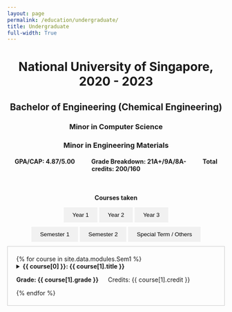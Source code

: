 ```yaml
---
layout: page
permalink: /education/undergraduate/
title: Undergraduate
full-width: True
---
```


<h1 style="text-align: center;">National University of Singapore, 2020 - 2023</h1>
<h2 style="text-align: center;"> Bachelor of Engineering (Chemical Engineering)</h2>
<h3 style="text-align: center;"> Minor in Computer Science</h3>
<h3 style="text-align: center;"> Minor in Engineering Materials</h3>  
<h4 style="text-align: center;"> <b>GPA/CAP:</b> 4.87/5.00 &emsp; &emsp; <b>Grade Breakdown:</b> 21A+/9A/8A- &emsp; &emsp; <b>Total credits:</b> 200/160</h4>  
&nbsp;
<p style="text-align: center;"><b>Courses taken</b></p>

<div class="tab-container"> 
  <div class="bar">
    <button class="button selected" onclick="openTab(event, 'year', 'Year 1')">Year 1</button>
    <button class="button" onclick="openTab(event, 'year', 'Year 2')">Year 2</button>
    <button class="button" onclick="openTab(event, 'year', 'Year 3')">Year 3</button>
  </div>

  <div id="Year 1" class="tab-container year">
    <div class="bar">
      <button class="button selected" onclick="openTab(event, 'child', 'sem1')">Semester 1</button>
      <button class="button" onclick="openTab(event, 'child', 'sem2')">Semester 2</button>
      <button class="button" onclick="openTab(event, 'child', 'st1')">Special Term / Others</button>
    </div>
    <div id="sem1" class="tab-container child">
        {% for course in site.data.modules.Sem1 %}
            <details>
            <summary>
                <b>{{ course[0] }}: {{ course[1].title }}</b>
                <p><b>Grade: {{ course[1].grade }}</b> &emsp; Credits: {{ course[1].credit }}</p>
            </summary>
            <p>{{ course[1].description }}</p>
            </details>
        {% endfor %}
    </div>
    <div id="sem2" class="tab-container child" style="display:none">
        {% for course in site.data.modules.Sem2 %}
            <details>
            <summary>
                <b>{{ course[0] }}: {{ course[1].title }}</b>
                <p><b>Grade: {{ course[1].grade }}</b> &emsp; Credits: {{ course[1].credit }}</p>
            </summary>
            <p>{{ course[1].description }}</p>
            </details>
        {% endfor %}
    </div>
    <div id="st1" class="tab-container child" style="display:none">
        {% for course in site.data.modules.year1st %}
            <details>
            <summary>
                <b>{{ course[0] }}: {{ course[1].title }}</b>
                {% if course[0] == "EG1311" %}
                <p><i>Done as Advanced Placement Credits (APC)</i></p>
                {% endif %}
                <p><b>Grade: {{ course[1].grade }}</b> &emsp; Credits: {{ course[1].credit }}</p>
            </summary>
            <p>{{ course[1].description }}</p>
            </details>
        {% endfor %}
        <details>
            <summary>
            <b>PV1x: Solar Energy: Photovoltaic (PV) Energy Conversion</b>
            <p><i>Done as Design your Own Module (DYOM)</i></p>
            <p><b>Grade: CS</b> &emsp; Credits: 5 &emsp;<a href="https://courses.edx.org/certificates/8ec3c2b8e37a41aea3c3240abd798e1e">Certificate</a></p>
            </summary>
            <p>The key factor in getting more efficient and cheaper solar energy panels is the advance in the development of photovoltaic cells. In this course, you will learn how photovoltaic cells convert solar energy into usable electricity. You will also discover how to tackle potential loss mechanisms in solar cells. By understanding the semiconductor physics and optics involved, you will develop in-depth knowledge of how a photovoltaic cell works under different conditions. You will learn how to model all aspects of a working solar cell. For engineers and scientists working in the photovoltaic industry, this course is an absolute must to understand the opportunities for solar cell innovation.</p>
        </details>

        <details>
            <summary>
            <b>PV2x: Solar Energy: Photovoltaic (PV) Technologies</b>
            <p><i>Done as Design your Own Module (DYOM)</i></p>
            <p><b>Grade: CS</b> &emsp; Credits: 3 &emsp;<a href="https://courses.edx.org/certificates/49b58a1d11fd41a8a8e2b7e244658cc6">Certificate</a></p>
            </summary>
            <p>The technologies used to produce solar cells and photovoltaic modules are advancing to deliver highly efficient and flexible solar panels. In this course you will explore the main PV technologies in the current market. You will gain in-depth knowledge about crystalline silicon based solar cells (90% market share) as well as other up and coming technologies like CdTe, CIGS and Perovskites. This course provides answers to the questions: How are solar cells made from raw materials? Which technologies have the potential to be the major players for different applications in the future? What different techniques are used for the processing and characterization of the various PV technologies?</p>
        </details>
    </div>

  </div>

  <div id="Year 2" class="tab-container year" style="display:none">
    <div class="bar">
      <button class="button selected" onclick="openTab(event, 'child', 'sem3')">Semester 1</button>
      <button class="button" onclick="openTab(event, 'child', 'sem4')">Semester 2</button>
      <button class="button" onclick="openTab(event, 'child', 'st2')">Special Term / Others</button>
    </div>
    <div id="sem3" class="tab-container child">
        {% for course in site.data.modules.Sem3 %}
            <details>
            <summary>
                <b>{{ course[0] }}: {{ course[1].title }}</b>
                <p><b>Grade: {{ course[1].grade }}</b> &emsp; Credits: {{ course[1].credit }}</p>
            </summary>
            <p>{{ course[1].description }}</p>
            </details>
        {% endfor %}
    </div>
    <div id="sem4" class="tab-container child" style="display:none">
        {% for course in site.data.modules.Sem4 %}
            <details>
            <summary>
                <b>{{ course[0] }}: {{ course[1].title }}</b>
                {% if course[0] == "EG2605" %}
                <p><i>Research under Assistant Professor He Qian's group</i></p>
                {% endif %}
                <p><b>Grade: {{ course[1].grade }}</b> &emsp; Credits: {{ course[1].credit }}</p>
            </summary>
            <p>{{ course[1].description }}</p>
            </details>
        {% endfor %}
    </div>
    <div id="st2" class="tab-container child" style="display:none">
        {% for course in site.data.modules.year2st %}
            <details>
            <summary>
                <b>{{ course[0] }}: {{ course[1].title }}</b>
                {% if course[0] == "EG2701A" %}
                <p><i>Research under Assistant Professor Pieremanuele Canepa's group</i></p>
                {% endif %}
                <p><b>Grade: {{ course[1].grade }}</b> &emsp; Credits: {{ course[1].credit }}</p>
            </summary>
            <p>{{ course[1].description }}</p>
            </details>
        {% endfor %}
        <details>
            <summary>
            <b>IWC207: Statistics</b>
            <p><i>Done in Korea University (Winter School)</i></p>
            <p><b>Grade: A+</b> &emsp; Credits: 4 </p>
            </summary>
            <p>This course provides a broad introduction to statistical practice and data analysis techniques. It aims to equip students with a basic understanding of statistics, so that they can employ appropriate methods of analysis in various circumstances. The techniques learnt are widely used in the sciences, social sciences, business and many other fields of study. Topics covered include collecting data, getting information from data, data manipulation, statistical inference, regression and analysis of categorical data.</p>
        </details>
    </div>

  </div>

  <div id="Year 3" class="tab-container year" style="display:none">
    <div class="bar">
      <button class="button selected" onclick="openTab(event, 'child', 'sem5')">Semester 1</button>
      <button class="button" onclick="openTab(event, 'child', 'sem6')">Semester 2</button>
    </div>
    <div id="sem5" class="tab-container child">
    {% for course in site.data.modules.Sem5 %}
        <details>
        <summary>
            <b>{{ course[0] }}: {{ course[1].title }}</b>
            {% if course[0] == "EG3611A" %}
            <p><i>Research intern in the Agency for Science, Technology and Research (A*STAR)</i></p>
            {% endif %}
            <p><b>Grade: {{ course[1].grade }}</b> &emsp; Credits: {{ course[1].credit }}</p>
        </summary>
        <p>{{ course[1].description }}</p>
        </details>
    {% endfor %}
    </div>
    <div id="sem6" class="tab-container  child" style="display:none">
    {% for course in site.data.modules.Sem6 %}
        <details>
        <summary>
            <b>{{ course[0] }}: {{ course[1].title }}</b>
            {% if course[0] == "CN4118" %}
            <p><i>Research under Professor Karimi's group</i></p>
            {% endif %}
            <p><b>Grade: {{ course[1].grade }}</b> &emsp; Credits: {{ course[1].credit }}</p>
        </summary>
        <p>{{ course[1].description }}</p>
        </details>
    {% endfor %}
    </div>
  </div>
</div>

<script>
  function openTab(evt, tabBarName, cityName) {
    var i, x, tablinks;
    x = document.getElementsByClassName(tabBarName);
    for (i = 0; i < x.length; i++) {
      x[i].style.display = "none";
    }
    tablinks = evt.currentTarget.parentNode.getElementsByClassName("button");
    for (i = 0; i < tablinks.length; i++) {
      tablinks[i].classList.remove("selected");
    }
    document.getElementById(cityName).style.display = "block";
    evt.currentTarget.classList.add("selected");
  }
</script>

<style>
.tab-container {
  border: None;
  padding: 0px;
  align-items: center;
  text-align: center;
}

.button {
  background-color: #f1f1f1;
  border: none;
  padding: 10px 20px;
  cursor: pointer;
  transition: background-color 0.3s;
}

.bar {
  display: inline-block;
  margin-bottom: 10px;
}

.child {
  text-align: left;
  border: 1px solid #ccc;
  padding: 20px;
}
</style>